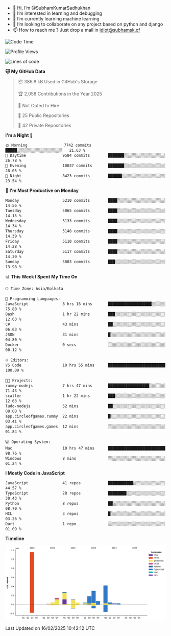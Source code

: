 - 👋 Hi, I’m @SubhamKumarSadhukhan
- 👀 I’m interested in learning and debugging
- 🌱 I’m currently learning machine learning
- 💞️ I’m looking to collaborate on any project based on python and django
- 📫 How to reach me ?
      Just drop a mail in idiot@subhamsk.cf

<!---
SubhamKumarSadhukhan/SubhamKumarSadhukhan is a ✨ special ✨ repository because its `README.md` (this file) appears on your GitHub profile.
You can click the Preview link to take a look at your changes.
--->


<!--START_SECTION:waka-->
![Code Time](http://img.shields.io/badge/Code%20Time-2%2C752%20hrs%2017%20mins-blue)

![Profile Views](http://img.shields.io/badge/Profile%20Views-0-blue)

![Lines of code](https://img.shields.io/badge/From%20Hello%20World%20I%27ve%20Written-2.8%20million%20lines%20of%20code-blue)

**🐱 My GitHub Data** 

> 📦 386.8 kB Used in GitHub's Storage 
 > 
> 🏆 2,058 Contributions in the Year 2025
 > 
> 🚫 Not Opted to Hire
 > 
> 📜 25 Public Repositories 
 > 
> 🔑 42 Private Repositories 
 > 
**I'm a Night 🦉** 

```text
🌞 Morning                7742 commits        █████░░░░░░░░░░░░░░░░░░░░   21.63 % 
🌆 Daytime                9584 commits        ███████░░░░░░░░░░░░░░░░░░   26.78 % 
🌃 Evening                10037 commits       ███████░░░░░░░░░░░░░░░░░░   28.05 % 
🌙 Night                  8423 commits        ██████░░░░░░░░░░░░░░░░░░░   23.54 % 
```
📅 **I'm Most Productive on Monday** 

```text
Monday                   5210 commits        ████░░░░░░░░░░░░░░░░░░░░░   14.56 % 
Tuesday                  5065 commits        ████░░░░░░░░░░░░░░░░░░░░░   14.15 % 
Wednesday                5133 commits        ████░░░░░░░░░░░░░░░░░░░░░   14.34 % 
Thursday                 5148 commits        ████░░░░░░░░░░░░░░░░░░░░░   14.39 % 
Friday                   5110 commits        ████░░░░░░░░░░░░░░░░░░░░░   14.28 % 
Saturday                 5117 commits        ████░░░░░░░░░░░░░░░░░░░░░   14.30 % 
Sunday                   5003 commits        ███░░░░░░░░░░░░░░░░░░░░░░   13.98 % 
```


📊 **This Week I Spent My Time On** 

```text
🕑︎ Time Zone: Asia/Kolkata

💬 Programming Languages: 
JavaScript               8 hrs 16 mins       ███████████████████░░░░░░   75.80 % 
Bash                     1 hr 22 mins        ███░░░░░░░░░░░░░░░░░░░░░░   12.63 % 
C#                       43 mins             ██░░░░░░░░░░░░░░░░░░░░░░░   06.63 % 
JSON                     31 mins             █░░░░░░░░░░░░░░░░░░░░░░░░   04.80 % 
Docker                   0 secs              ░░░░░░░░░░░░░░░░░░░░░░░░░   00.12 % 

🔥 Editors: 
VS Code                  10 hrs 55 mins      █████████████████████████   100.00 % 

🐱‍💻 Projects: 
rummy-nodejs             7 hrs 47 mins       ██████████████████░░░░░░░   71.43 % 
scaller                  1 hr 22 mins        ███░░░░░░░░░░░░░░░░░░░░░░   12.63 % 
ludo-nodejs              52 mins             ██░░░░░░░░░░░░░░░░░░░░░░░   08.08 % 
app.circleofgames.rummy  22 mins             █░░░░░░░░░░░░░░░░░░░░░░░░   03.41 % 
app.circleofgames.games  12 mins             ░░░░░░░░░░░░░░░░░░░░░░░░░   01.84 % 

💻 Operating System: 
Mac                      10 hrs 47 mins      █████████████████████████   98.76 % 
Windows                  8 mins              ░░░░░░░░░░░░░░░░░░░░░░░░░   01.24 % 
```

**I Mostly Code in JavaScript** 

```text
JavaScript               41 repos            ███████████░░░░░░░░░░░░░░   44.57 % 
TypeScript               28 repos            ████████░░░░░░░░░░░░░░░░░   30.43 % 
Python                   8 repos             ██░░░░░░░░░░░░░░░░░░░░░░░   08.70 % 
HCL                      3 repos             █░░░░░░░░░░░░░░░░░░░░░░░░   03.26 % 
Dart                     1 repo              ░░░░░░░░░░░░░░░░░░░░░░░░░   01.09 % 
```



**Timeline**

![Lines of Code chart](https://raw.githubusercontent.com/SubhamKumarSadhukhan/SubhamKumarSadhukhan/main/assets/bar_graph.png)


 Last Updated on 16/02/2025 10:42:12 UTC
<!--END_SECTION:waka-->
